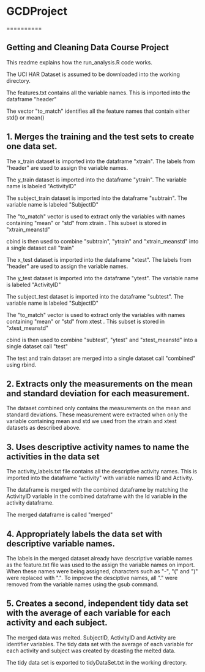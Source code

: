 # GCDProject
==========

## Getting and Cleaning Data Course Project

This readme explains how the run_analysis.R code works.

The UCI HAR Dataset is assumed to be downloaded into the working directory.

The features.txt contains all the variable names. This is imported into the dataframe "header"

The vector "to_match" identifies all the feature names that contain either std() or mean()



## 1. Merges the training and the test sets to create one data set.

The x_train dataset is imported into the dataframe "xtrain". The labels from "header" are used to assign the variable names.

The y_train dataset is imported into the dataframe "ytrain". The variable name is labeled "ActivityID"

The subject_train dataset is imported into the dataframe "subtrain". The variable name is labeled "SubjectID"

The "to_match" vector is used to extract only the variables with names containing "mean" or "std" from xtrain . This subset is stored in "xtrain_meanstd"

cbind is then used to combine "subtrain", "ytrain" and "xtrain_meanstd" into a single dataset call "train"



The x_test dataset is imported into the dataframe "xtest". The labels from "header" are used to assign the variable names.

The y_test dataset is imported into the dataframe "ytest". The variable name is labeled "ActivityID"

The subject_test dataset is imported into the dataframe "subtest". The variable name is labeled "SubjectID"

The "to_match" vector is used to extract only the variables with names containing "mean" or "std" from xtest . This subset is stored in "xtest_meanstd"

cbind is then used to combine "subtest", "ytest" and "xtest_meanstd" into a single dataset call "test"

The test and train dataset are merged into a single dataset call "combined" using rbind.

## 2. Extracts only the measurements on the mean and standard deviation for each measurement. 

The dataset combined only contains the measurements on the mean and standard deviations. These measurement were extracted when only the variable containing mean and std we used from the xtrain and xtest datasets as described above.

## 3. Uses descriptive activity names to name the activities in the data set

The activity_labels.txt file contains all the descriptive activity names. This is imported into the dataframe "activity" with variable names ID and Activity.

The dataframe is merged with the combined dataframe by matching the ActivityID variable in the combined dataframe with the Id variable in the activity dataframe.

The merged dataframe is called "merged"


## 4. Appropriately labels the data set with descriptive variable names.

The labels in the merged dataset already have descriptive variable names as the feature.txt file was used to the assign the variable names on import. When these names were being assigned, characters such as "-", "(" and ")" were replaced with ".". 
To improve the desciptive names, all "." were removed from the variable names using the gsub command.

## 5. Creates a second, independent tidy data set with the average of each variable for each activity and each subject. 

The merged data was melted. SubjectID, ActivityID and Activity are identifier variables.
The tidy data set with the average of each variable for each activity and subject was created by dcasting the melted data. 

The tidy data set is exported to tidyDataSet.txt in the working directory.

